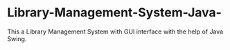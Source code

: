 # Library-Management-System-Java-
This a Library Management System with GUI interface with the help of Java Swing.
